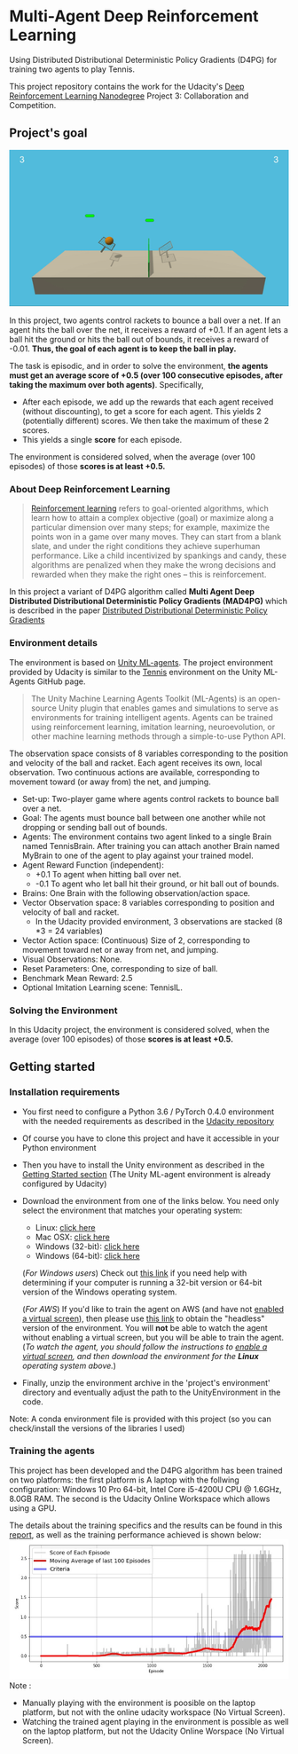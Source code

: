 # Multi-Agent Deep Reinforcement Learning
Using Distributed Distributional Deterministic Policy Gradients (D4PG) for training two agents to play Tennis.

This project repository contains the work for the Udacity's [Deep Reinforcement Learning Nanodegree](https://www.udacity.com/course/deep-reinforcement-learning-nanodegree--nd893) Project 3: Collaboration and Competition.

## Project's goal

![Tennis Agents](images/Tennis_animation.gif)

In this project, two agents control rackets to bounce a ball over a net. If an agent hits the ball over the net, it receives a reward of +0.1.  If an agent lets a ball hit the ground or hits the ball out of bounds, it receives a reward of -0.01.  **Thus, the goal of each agent is to keep the ball in play.**

The task is episodic, and in order to solve the environment, **the agents must get an average score of +0.5 (over 100 consecutive episodes, after taking the maximum over both agents)**. Specifically,

- After each episode, we add up the rewards that each agent received (without discounting), to get a score for each agent. This yields 2 (potentially different) scores. We then take the maximum of these 2 scores.
- This yields a single **score** for each episode.

The environment is considered solved, when the average (over 100 episodes) of those **scores is at least +0.5.**


### About Deep Reinforcement Learning

> [Reinforcement learning](https://skymind.ai/wiki/deep-reinforcement-learning) refers to goal-oriented algorithms, which learn how to attain a complex objective (goal) or maximize along a particular dimension over many steps; for example, maximize the points won in a game over many moves. They can start from a blank slate, and under the right conditions they achieve superhuman performance. Like a child incentivized by spankings and candy, these algorithms are penalized when they make the wrong decisions and rewarded when they make the right ones – this is reinforcement.

In this project a variant of D4PG algorithm called **Multi Agent Deep Distributed Distributional Deterministic Policy Gradients (MAD4PG)** which is  described in the paper [Distributed Distributional Deterministic Policy Gradients](https://arxiv.org/pdf/1804.08617.pdf)

### Environment details

The environment is based on [Unity ML-agents](https://github.com/Unity-Technologies/ml-agents). The project environment provided by Udacity is similar to the [Tennis](https://github.com/Unity-Technologies/ml-agents/blob/master/docs/Learning-Environment-Examples.md#tennis) environment on the Unity ML-Agents GitHub page.

> The Unity Machine Learning Agents Toolkit (ML-Agents) is an open-source Unity plugin that enables games and simulations to serve as environments for training intelligent agents. Agents can be trained using reinforcement learning, imitation learning, neuroevolution, or other machine learning methods through a simple-to-use Python API. 

The observation space consists of 8 variables corresponding to the position and velocity of the ball and racket. Each agent receives its own, local observation.  Two continuous actions are available, corresponding to movement toward (or away from) the net, and jumping. 

- Set-up: Two-player game where agents control rackets to bounce ball over a net.
- Goal: The agents must bounce ball between one another while not dropping or sending ball out of bounds.
- Agents: The environment contains two agent linked to a single Brain named TennisBrain. After training you can attach another Brain named MyBrain to one of the agent to play against your trained model.
- Agent Reward Function (independent):
  - +0.1 To agent when hitting ball over net.
  - -0.1 To agent who let ball hit their ground, or hit ball out of bounds.
- Brains: One Brain with the following observation/action space.
- Vector Observation space: 8 variables corresponding to position and velocity of ball and racket.
  - In the Udacity provided environment, 3 observations are stacked (8 *3 = 24 variables) 
- Vector Action space: (Continuous) Size of 2, corresponding to movement toward net or away from net, and jumping.
- Visual Observations: None.
- Reset Parameters: One, corresponding to size of ball.
- Benchmark Mean Reward: 2.5
- Optional Imitation Learning scene: TennisIL.


### Solving the Environment

In this Udacity project, the environment is considered solved, when the average (over 100 episodes) of those **scores is at least +0.5.**


## Getting started

### Installation requirements

- You first need to configure a Python 3.6 / PyTorch 0.4.0 environment with the needed requirements as described in the [Udacity repository](https://github.com/udacity/deep-reinforcement-learning#dependencies)
- Of course you have to clone this project and have it accessible in your Python environment
- Then you have to install the Unity environment as described in the [Getting Started section](https://github.com/udacity/deep-reinforcement-learning/blob/master/p3_collab-compet/README.md) (The Unity ML-agent environment is already configured by Udacity)

- Download the environment from one of the links below.  You need only select the environment that matches your operating system:
    - Linux: [click here](https://s3-us-west-1.amazonaws.com/udacity-drlnd/P3/Tennis/Tennis_Linux.zip)
    - Mac OSX: [click here](https://s3-us-west-1.amazonaws.com/udacity-drlnd/P3/Tennis/Tennis.app.zip)
    - Windows (32-bit): [click here](https://s3-us-west-1.amazonaws.com/udacity-drlnd/P3/Tennis/Tennis_Windows_x86.zip)
    - Windows (64-bit): [click here](https://s3-us-west-1.amazonaws.com/udacity-drlnd/P3/Tennis/Tennis_Windows_x86_64.zip)
    
    (_For Windows users_) Check out [this link](https://support.microsoft.com/en-us/help/827218/how-to-determine-whether-a-computer-is-running-a-32-bit-version-or-64) if you need help with determining if your computer is running a 32-bit version or 64-bit version of the Windows operating system.

    (_For AWS_) If you'd like to train the agent on AWS (and have not [enabled a virtual screen](https://github.com/Unity-Technologies/ml-agents/blob/master/docs/Training-on-Amazon-Web-Service.md)), then please use [this link](https://s3-us-west-1.amazonaws.com/udacity-drlnd/P3/Tennis/Tennis_Linux_NoVis.zip) to obtain the "headless" version of the environment.  You will **not** be able to watch the agent without enabling a virtual screen, but you will be able to train the agent.  (_To watch the agent, you should follow the instructions to [enable a virtual screen](https://github.com/Unity-Technologies/ml-agents/blob/master/docs/Training-on-Amazon-Web-Service.md), and then download the environment for the **Linux** operating system above._)

- Finally, unzip the environment archive in the 'project's environment' directory and eventually adjust the path to the UnityEnvironment in the code.

Note: A conda environment file is provided with this project (so you can check/install the versions of the libraries I used)


    
### Training the agents
    
This project has been developed and the D4PG algorithm has been trained on two platforms: the first platform is A laptop with the follwing configuration: Windows 10 Pro 64-bit, Intel Core i5-4200U CPU @ 1.6GHz, 8.0GB RAM. The second is the Udacity Online Workspace which allows using a GPU.

The details about the training specifics and the results can be found in this [report](Report.pdf), as well as the training performance achieved is shown below:
![Training Performance](images/result_score1.jpg)
Note :
- Manually playing with the environment is poosible on the laptop platform, but not with the online udacity workspace (No Virtual Screen).    
- Watching the trained agent playing in the environment is possible as well on the laptop platform, but not the Udacity Online Worspace (No Virtual Screen).

